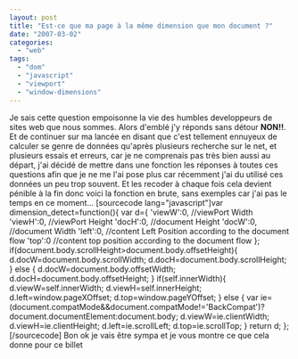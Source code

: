 ```yaml
---
layout: post
title: "Est-ce que ma page à la même dimension que mon document ?"
date: "2007-03-02"
categories: 
  - "web"
tags: 
  - "dom"
  - "javascript"
  - "viewport"
  - "window-dimensions"
---
```


Je sais cette question empoisonne la vie des humbles developpeurs de sites web que nous sommes. Alors d'emblé j'y réponds sans détour **NON!!**. Et de continuer sur ma lancée en disant que c'est tellement ennuyeux de calculer se genre de données qu'après plusieurs recherche sur le net, et plusieurs essais et erreurs, car je ne comprenais pas très bien aussi au départ, j'ai décidé de mettre dans une fonction les réponses à toutes ces questions afin que je ne me l'ai pose plus car récemment j'ai du utilisé ces données un peu trop souvent. Et les recoder à chaque fois cela devient pénible à la fin donc voici la fonction en brute, sans exemples car j'ai pas le temps en ce moment... \[sourcecode lang="javascript"\]var dimension\_detect=function(){ var d={ 'viewW':0, //viewPort Width 'viewH':0, //viewPort Height 'docH':0, //document Height 'docW':0, //document Width 'left':0, //content Left Position according to the document flow 'top':0 //content top position according to the document flow }; if(document.body.scrollHeight>document.body.offsetHeight){ d.docW=document.body.scrollWidth; d.docH=document.body.scrollHeight; } else { d.docW=document.body.offsetWidth; d.docH=document.body.offsetHeight; } if(self.innerWidth){ d.viewW=self.innerWidth; d.viewH=self.innerHeight; d.left=window.pageXOffset; d.top=window.pageYOffset; } else { var ie=(document.compatMode&&document.compatMode!='BackCompat')?document.documentElement:document.body; d.viewW=ie.clientWidth; d.viewH=ie.clientHeight; d.left=ie.scrollLeft; d.top=ie.scrollTop; } return d; };\[/sourcecode\] Bon ok je vais être sympa et je vous montre ce que cela donne pour ce billet

